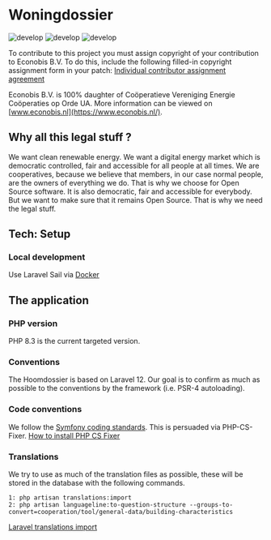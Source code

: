 # Woningdossier

![develop](https://github.com/Ecodenl/Woningdossier/actions/workflows/build.yml/badge.svg)
![develop](https://github.com/Ecodenl/Woningdossier/actions/workflows/tests.yml/badge.svg)
![develop](https://github.com/Ecodenl/Woningdossier/actions/workflows/static-analysis.yml/badge.svg)



To contribute to this project you must assign copyright of your contribution to Econobis B.V. 
To do this, include the following filled-in copyright assignment form in your patch: [Individual contributor assignment agreement](https://alfresco.econobis.nl/share/page/site/projectgroep-econobis/document-details?nodeRef=workspace://SpacesStore/beaaae10-302a-4f8e-aceb-1040360ba4b7)

Econobis B.V. is 100% daughter of Coöperatieve Vereniging Energie Coöperaties op Orde UA. More information can be viewed on [www.econobis.nl](https://www.econobis.nl/).

## Why all this legal stuff ? 
We want clean renewable energy. We want a digital energy market which is democratic controlled, fair and accessible for all people at all times. 
We are cooperatives, because we believe that members, in our case normal people, are the owners of everything we do. 
That is why we choose for Open Source software. It is also democratic, fair and accessible for everybody. 
But we want to make sure that it remains Open Source. That is why we need the legal stuff.
  

## Tech: Setup

### Local development
Use Laravel Sail via [Docker](docs/setup/docker.md)

## The application

### PHP version
PHP 8.3 is the current targeted version.

### Conventions
The Hoomdossier is based on Laravel 12. Our goal is to confirm as much as 
possible to the conventions by the framework (i.e. PSR-4 autoloading).

### Code conventions
We follow the [Symfony coding standards](https://symfony.com/doc/current/contributing/code/standards.html).
This is persuaded via PHP-CS-Fixer. [How to install PHP CS Fixer](https://github.com/FriendsOfPHP/PHP-CS-Fixer#installation)

### Translations
We try to use as much of the translation files as possible, these will be stored in the database with the following commands.

    1: php artisan translations:import
    2: php artisan languageline:to-question-structure --groups-to-convert=cooperation/tool/general-data/building-characteristics

[Laravel translations import](https://github.com/WeDesignIt/laravel-translations-import)
